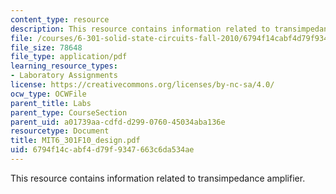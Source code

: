 ```yaml
---
content_type: resource
description: This resource contains information related to transimpedance amplifier.
file: /courses/6-301-solid-state-circuits-fall-2010/6794f14cabf4d79f9347663c6da534ae_MIT6_301F10_design.pdf
file_size: 78648
file_type: application/pdf
learning_resource_types:
- Laboratory Assignments
license: https://creativecommons.org/licenses/by-nc-sa/4.0/
ocw_type: OCWFile
parent_title: Labs
parent_type: CourseSection
parent_uid: a01739aa-cdfd-d299-0760-45034aba136e
resourcetype: Document
title: MIT6_301F10_design.pdf
uid: 6794f14c-abf4-d79f-9347-663c6da534ae
---
```

This resource contains information related to transimpedance amplifier.
